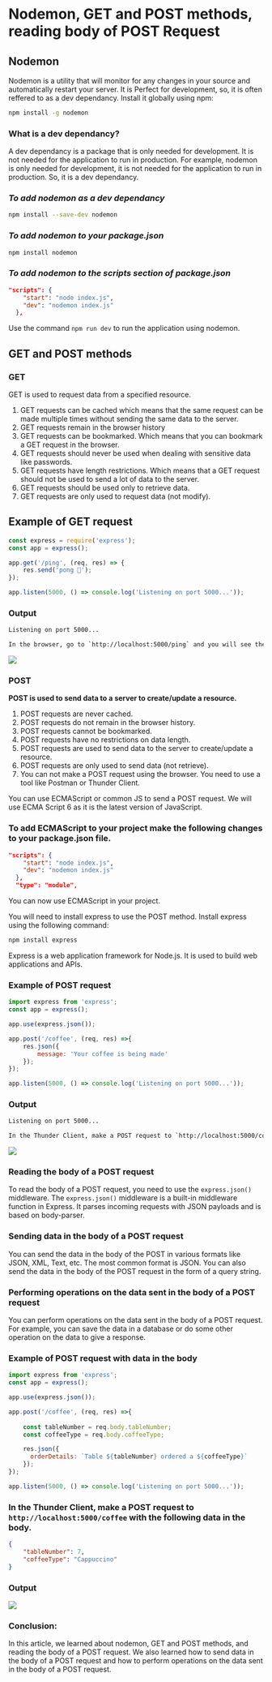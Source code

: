 # Nodemon, GET and POST methods, reading body of POST Request

## **Nodemon**

Nodemon is a utility that will monitor for any changes in your source and automatically restart your server. It is Perfect for development, so, it is often reffered to as a dev dependancy. Install it globally using npm:

```bash
npm install -g nodemon
```
### **What is a dev dependancy?**

A dev dependancy is a package that is only needed for development. It is not needed for the application to run in production. For example, nodemon is only needed for development, it is not needed for the application to run in production. So, it is a dev dependancy.

### *To add nodemon as a dev dependancy*

```bash
npm install --save-dev nodemon
```

### *To add nodemon to your package.json*

```bash
npm install nodemon
```

### *To add nodemon to the scripts section of package.json*

```json
"scripts": {
    "start": "node index.js",
    "dev": "nodemon index.js"
  },
```
Use the command `npm run dev` to run the application using nodemon.

## **GET and POST methods**

### **GET**

GET is used to request data from a specified resource. 
1. GET requests can be cached which means that the same request can be made multiple times without sending the same data to the server.
2. GET requests remain in the browser history
3. GET requests can be bookmarked. Which means that you can bookmark a GET request in the browser.
4. GET requests should never be used when dealing with sensitive data like passwords.
5. GET requests have length restrictions. Which means that a GET request should not be used to send a lot of data to the server.
6. GET requests should be used only to retrieve data.
7. GET requests are only used to request data (not modify).

## Example of GET request

```javascript
const express = require('express');
const app = express();

app.get('/ping', (req, res) => {
    res.send('pong 🏓');
});

app.listen(5000, () => console.log('Listening on port 5000...'));
```
### Output

```bash
Listening on port 5000...
```
```bash
In the browser, go to `http://localhost:5000/ping` and you will see the output `pong 🏓`.
```
<img src="pong.png"/>

### **POST**

**POST is used to send data to a server to create/update a resource.**
1. POST requests are never cached.
2. POST requests do not remain in the browser history.
3. POST requests cannot be bookmarked.
4. POST requests have no restrictions on data length.
5. POST requests are used to send data to the server to create/update a resource.
6. POST requests are only used to send data (not retrieve).
7. You can not make a POST request using the browser. You need to use a tool like Postman or Thunder Client.

You can use ECMAScript or common JS to send a POST request. We will use ECMA Script 6 as it is the latest version of JavaScript.

### To add ECMAScript to your project make the following changes to your package.json file.

```json
"scripts": {
    "start": "node index.js",
    "dev": "nodemon index.js"
  },
  "type": "module",
```
You can now use ECMAScript in your project.

You will need to install express to use the POST method. Install express using the following command:

```bash
npm install express
```

Express is a web application framework for Node.js. It is used to build web applications and APIs. 

### Example of POST request

```javascript
import express from 'express';
const app = express();

app.use(express.json());

app.post('/coffee', (req, res) =>{
    res.json({
        message: 'Your coffee is being made'
    });
});

app.listen(5000, () => console.log('Listening on port 5000...'));
```
### Output

```bash
Listening on port 5000...
```
```bash
In the Thunder Client, make a POST request to `http://localhost:5000/coffee` and you will see the output `Your coffee is being made`.
```
<img src="coffee.png"/>


### **Reading the body of a POST request**

To read the body of a POST request, you need to use the `express.json()` middleware. The `express.json()` middleware is a built-in middleware function in Express. It parses incoming requests with JSON payloads and is based on body-parser.

### Sending data in the body of a POST request

You can send the data in the body of the POST in various formats like JSON, XML, Text, etc.
The most common format is JSON. You can also send the data in the body of the POST request in the form of a query string.

### Performing operations on the data sent in the body of a POST request

You can perform operations on the data sent in the body of a POST request. For example, you can save the data in a database or do some other operation on the data to give a response.

### Example of POST request with data in the body

```javascript
import express from 'express';
const app = express();

app.use(express.json());

app.post('/coffee', (req, res) =>{
 
    const tableNumber = req.body.tableNumber;
    const coffeeType = req.body.coffeeType;

    res.json({
      orderDetails: `Table ${tableNumber} ordered a ${coffeeType}`
    });
});

app.listen(5000, () => console.log('Listening on port 5000...'));
```
### In the Thunder Client, make a POST request to `http://localhost:5000/coffee` with the following data in the body.

```json
{
    "tableNumber": 7,
    "coffeeType": "Cappuccino"
}
```
### Output

<img src= "postCoffee.png">

### Conclusion:

In this article, we learned about nodemon, GET and POST methods, and reading the body of a POST request. We also learned how to send data in the body of a POST request and how to perform operations on the data sent in the body of a POST request.